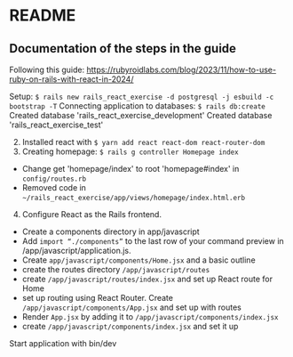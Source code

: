 # README

## Documentation of the steps in the guide

Following this guide: https://rubyroidlabs.com/blog/2023/11/how-to-use-ruby-on-rails-with-react-in-2024/

Setup: `$ rails new rails_react_exercise -d postgresql -j esbuild -c bootstrap -T`
Connecting application to databases: `$ rails db:create`
Created database 'rails_react_exercise_development'
Created database 'rails_react_exercise_test'

2. Installed react with `$ yarn add react react-dom react-router-dom`
3. Creating homepage: `$ rails g controller Homepage index`

- Change get 'homepage/index' to root 'homepage#index' in `config/routes.rb`
- Removed code in `~/rails_react_exercise/app/views/homepage/index.html.erb`

4. Configure React as the Rails frontend.

- Create a components directory in app/javascript
- Add `import “./components”` to the last row of your command preview in /app/javascript/application.js.
- Create `app/javascript/components/Home.jsx` and a basic outline
- create the routes directory `/app/javascript/routes`
- create `/app/javascript/routes/index.jsx` and set up React route for Home
- set up routing using React Router. Create `/app/javascript/components/App.jsx` and set up with routes
- Render `App.jsx` by adding it to `/app/javascript/components/index.jsx`
- create `/app/javascript/components/index.jsx` and set it up

Start application with bin/dev

<!-- This README would normally document whatever steps are necessary to get the
application up and running.

Things you may want to cover:

* Ruby version

* System dependencies

* Configuration

* Database creation

* Database initialization

* How to run the test suite

* Services (job queues, cache servers, search engines, etc.)

* Deployment instructions

* ... -->

